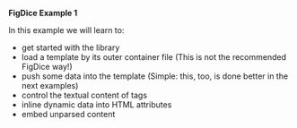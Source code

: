 **FigDice Example 1**

In this example we will learn to:

  - get started with the library
  - load a template by its outer container file (This is not the recommended FigDice way!)
  - push some data into the template (Simple: this, too, is done better in the next examples)
  - control the textual content of tags
  - inline dynamic data into HTML attributes
  - embed unparsed content

